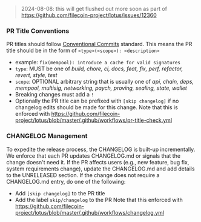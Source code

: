 > 2024-08-08: this will get flushed out more soon as part of https://github.com/filecoin-project/lotus/issues/12360

### PR Title Conventions
PR titles should follow [Conventional Commits](https://www.conventionalcommits.org/en/v1.0.0/) standard.
This means the PR title should be in the form of `<type>(<scope>): <description>`
  - example: `fix(mempool): introduce a cache for valid signatures`
  - `type`: MUST be one of _build, chore, ci, docs, feat, fix, perf, refactor, revert, style, test_
  - `scope`: OPTIONAL arbitrary string that is usually one of _api, chain, deps, mempool, multisig, networking, paych, proving, sealing, state, wallet_
  - Breaking changes must add a `!`
  - Optionally the PR title can be prefixed with `[skip changelog]` if no changelog edits should be made for this change.
Note that this is enforced with https://github.com/filecoin-project/lotus/blob/master/.github/workflows/pr-title-check.yml

### CHANGELOG Management
To expedite the release process, the CHANGELOG is built-up incrementally.  
We enforce that each PR updates CHANGELOG.md or signals that the change doesn't need it.
If the PR affects users (e.g., new feature, bug fix, system requirements change), update the CHANGELOG.md and add details to the UNRELEASED section.
If the change does not require a CHANGELOG.md entry, do one of the following:
- Add `[skip changelog]` to the PR title
- Add the label `skip/changelog` to the PR
Note that this enforced with https://github.com/filecoin-project/lotus/blob/master/.github/workflows/changelog.yml